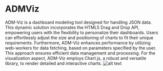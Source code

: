 # ADMViz
ADM-Viz is a dashboard modeling tool designed for handling JSON data. This dynamic solution incorporates the HTML5 Drag and Drop API, empowering users with the flexibility to personalize their dashboards. 
Users can effortlessly adjust the size and positioning of charts to fit their unique requirements. Furthermore, ADM-Viz enhances performance by utilizing web-workers for data fetching, based on parameters specified by the user. 
This approach ensures efficient data management and processing. For the visualization aspect, ADM-Viz employs Chart.js, a robust and versatile library, to render detailed and interactive charts.
![alt text](https://admbuilt.s3.us-east-2.amazonaws.com/MUI-Portfolio/Backend/Charts.PNG)
